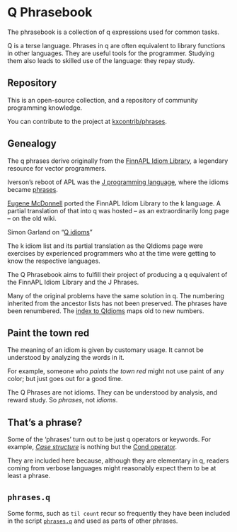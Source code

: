 # Q Phrasebook



The phrasebook is a collection of q expressions used for common tasks. 

Q is a terse language. 
Phrases in q are often equivalent to library functions in other languages. 
They are useful tools for the programmer.
Studying them also leads to skilled use of the language: they repay study.


## Repository

This is an open-source collection, and a repository of community programming knowledge. 

You can contribute to the project at
<i class="fab fa-github"></i>
[kxcontrib/phrases](htpps://github.com/kxcontrib/phrases/).


## Genealogy

The q phrases derive originally from the [FinnAPL Idiom Library](https://aplwiki.com/FinnAplIdiomLibrary), a legendary resource for vector programmers. 

Iverson’s reboot of APL was the [J programming language](https://jsoftware.com/), where the idioms became [phrases](https://code.jsoftware.com/wiki/Phrases).

[Eugene McDonnell](https://en.wikipedia.org/wiki/Eugene_McDonnell) 
ported the FinnAPL Idiom Library to the k language. A partial translation of that into q was hosted – as an extraordinarily long page – on the old wiki.

<i class="far fa-hand-point-right"></i>
Simon Garland on  “[Q idioms](https://kx.com/blog/q-idioms/)” 

The k idiom list and its partial translation as the QIdioms page were exercises by experienced programmers who at the time were getting to know the respective languages. 

The Q Phrasebook aims to fulfill their project of producing a q equivalent of the FinnAPL Idiom Library and the J Phrases. 

Many of the original problems have the same solution in q. 
The numbering inherited from the ancestor lists has not been preserved. 
The phrases have been renumbered. 
The [index to QIdioms](index2.md) maps old to new numbers. 


## Paint the town red

The meaning of an idiom is given by customary usage. It cannot be understood by analyzing the words in it. 

For example, someone who _paints the town red_ might not use paint of any color; but just goes out for a good time.  

The Q Phrases are not idioms. They can be understood by analysis, and reward study. So _phrases_, not _idioms_.


## That’s a phrase?

Some of the ‘phrases’ turn out to be just q operators or keywords. 
For example, [_Case structure_](exec.md#case-structure) is nothing but the [Cond operator](https://code.kx.com/v2/ref/cond "Reference"). 

They are included here because, although they are elementary in q, readers coming from verbose languages might reasonably expect them to be at least a phrase. 


## <i class="fas fa-download"></i> `phrases.q`

Some forms, such as `til count` recur so frequently they have been included in the script [`phrases.q`](phrases.md) and used as parts of other phrases. 